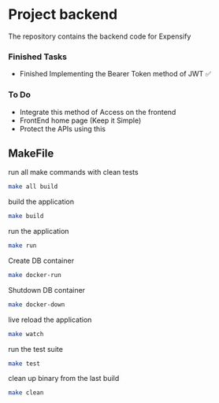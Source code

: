 # Project backend

The repository contains the backend code for Expensify

### Finished Tasks

- Finished Implementing the Bearer Token method of JWT ✅

### To Do

- Integrate this method of Access on the frontend
- FrontEnd home page (Keep it Simple)
- Protect the APIs using this

## MakeFile

run all make commands with clean tests

```bash
make all build
```

build the application

```bash
make build
```

run the application

```bash
make run
```

Create DB container

```bash
make docker-run
```

Shutdown DB container

```bash
make docker-down
```

live reload the application

```bash
make watch
```

run the test suite

```bash
make test
```

clean up binary from the last build

```bash
make clean
```
